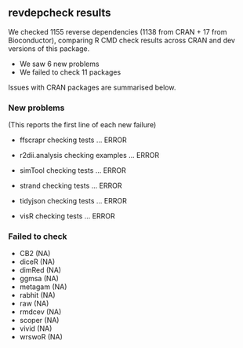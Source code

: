 ## revdepcheck results

We checked 1155 reverse dependencies (1138 from CRAN + 17 from Bioconductor), comparing R CMD check results across CRAN and dev versions of this package.

 * We saw 6 new problems
 * We failed to check 11 packages

Issues with CRAN packages are summarised below.

### New problems
(This reports the first line of each new failure)

* ffscrapr
  checking tests ... ERROR

* r2dii.analysis
  checking examples ... ERROR

* simTool
  checking tests ... ERROR

* strand
  checking tests ... ERROR

* tidyjson
  checking tests ... ERROR

* visR
  checking tests ... ERROR

### Failed to check

* CB2     (NA)
* diceR   (NA)
* dimRed  (NA)
* ggmsa   (NA)
* metagam (NA)
* rabhit  (NA)
* raw     (NA)
* rmdcev  (NA)
* scoper  (NA)
* vivid   (NA)
* wrswoR  (NA)
